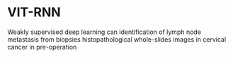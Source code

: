 # VIT-RNN
Weakly supervised deep learning can identification of lymph node metastasis from biopsies histopathological whole-slides images in cervical cancer in pre-operation
